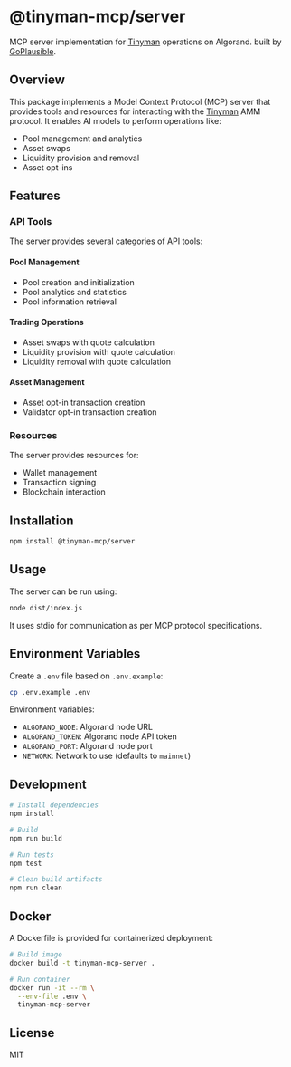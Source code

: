 # @tinyman-mcp/server

MCP server implementation for [Tinyman](http://tinyman.org/) operations on Algorand. built by [GoPlausible](https://github.com/GoPlausible).

## Overview

This package implements a Model Context Protocol (MCP) server that provides tools and resources for interacting with the [Tinyman](http://tinyman.org/) AMM protocol. It enables AI models to perform operations like:

- Pool management and analytics
- Asset swaps
- Liquidity provision and removal
- Asset opt-ins

## Features

### API Tools

The server provides several categories of API tools:

#### Pool Management
- Pool creation and initialization
- Pool analytics and statistics
- Pool information retrieval

#### Trading Operations
- Asset swaps with quote calculation
- Liquidity provision with quote calculation
- Liquidity removal with quote calculation

#### Asset Management
- Asset opt-in transaction creation
- Validator opt-in transaction creation

### Resources

The server provides resources for:
- Wallet management
- Transaction signing
- Blockchain interaction

## Installation

```bash
npm install @tinyman-mcp/server
```

## Usage

The server can be run using:

```bash
node dist/index.js
```

It uses stdio for communication as per MCP protocol specifications.

## Environment Variables

Create a `.env` file based on `.env.example`:

```bash
cp .env.example .env
```

Environment variables:
- `ALGORAND_NODE`: Algorand node URL
- `ALGORAND_TOKEN`: Algorand node API token
- `ALGORAND_PORT`: Algorand node port
- `NETWORK`: Network to use (defaults to `mainnet`)

## Development

```bash
# Install dependencies
npm install

# Build
npm run build

# Run tests
npm test

# Clean build artifacts
npm run clean
```

## Docker

A Dockerfile is provided for containerized deployment:

```bash
# Build image
docker build -t tinyman-mcp-server .

# Run container
docker run -it --rm \
  --env-file .env \
  tinyman-mcp-server
```

## License

MIT
